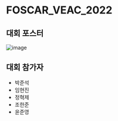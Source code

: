 # FOSCAR_VEAC_2022


## 대회 포스터 
![image](https://user-images.githubusercontent.com/65781023/275730815-92a49607-6b6f-4123-9f0d-c5fecda63e3f.png)

## 대회 참가자 
- 박준석
- 임현진
- 정혁제
- 조한준
- 윤준영
